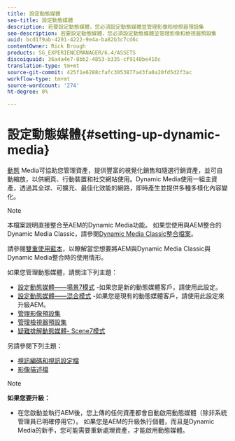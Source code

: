 ```yaml
---
title: 設定動態媒體
seo-title: 設定動態媒體
description: 若要設定動態媒體，您必須設定動態媒體並管理影像和檢視器預設集
seo-description: 若要設定動態媒體，您必須設定動態媒體並管理影像和檢視器預設集
uuid: bcd1f9ab-4201-4222-9e4a-ba82b3c7cd6c
contentOwner: Rick Brough
products: SG_EXPERIENCEMANAGER/6.4/ASSETS
discoiquuid: 36a4a4e7-8bb2-4853-b335-cf9148be410c
translation-type: tm+mt
source-git-commit: 425f1e6288cfafc3053877a43fa0a20fd5d2f3ac
workflow-type: tm+mt
source-wordcount: '274'
ht-degree: 0%

---
```



# 設定動態媒體{#setting-up-dynamic-media}

[動態](https://www.adobe.com/solutions/web-experience-management/dynamic-media.html) Media可協助您管理資產，提供豐富的視覺化銷售和隨選行銷資產，並可自動縮放，以供網頁、行動裝置和社交網站使用。Dynamic Media使用一組主資產，透過其全球、可擴充、最佳化效能的網路，即時產生並提供多種多樣化內容變化。

>[!NOTE]
>
>本檔案說明直接整合至AEM的Dynamic Media功能。 如果您使用與AEM整合的Dynamic Media Classic，請參閱[Dynamic Media Classic整合檔案](/help/sites-administering/scene7.md)。
>
>請參閱[雙重使用藍本](/help/sites-administering/scene7.md#dual-use-scenario)，以瞭解當您想要將AEM與Dynamic Media Classic與Dynamic Media整合時的使用情形。

如果您管理動態媒體，請關注下列主題：

* [設定動態媒體——場景7模式](config-dms7.md) -如果您是新的動態媒體客戶，請使用此設定。
* [設定動態媒體——混合模式](config-dynamic.md) -如果您是現有的動態媒體客戶，請使用此設定來升級AEM。
* [管理影像預設集](managing-image-presets.md)
* [管理檢視器預設集](managing-viewer-presets.md)
* [疑難排解動態媒體- Scene7模式](troubleshoot-dms7.md)

另請參閱下列主題：

* [視訊編碼和視訊設定檔](video-profiles.md)
* [影像描述檔](image-profiles.md)

>[!NOTE]
>
>**如果您要升級：**
>
>* 在您啟動並執行AEM後，您上傳的任何資產都會自動啟用動態媒體（除非系統管理員已明確停用它）。 如果您是AEM的升級執行個體，而且是Dynamic Media的新手，您可能需要重新處理資產，才能啟用動態媒體。